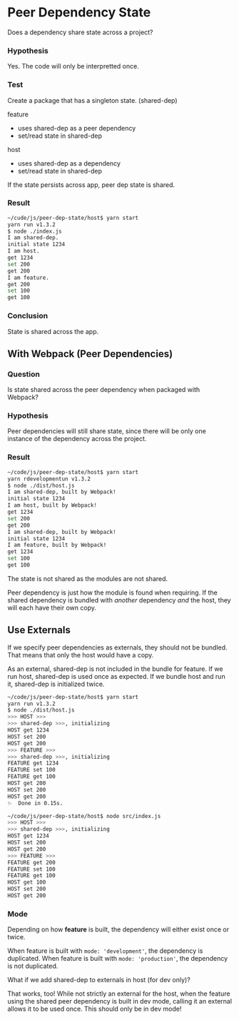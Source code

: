 # Peer Dependency State

Does a dependency share state across a project?


### Hypothesis

Yes.  The code will only be interpretted once.


### Test

Create a package that has a singleton state. (shared-dep)

feature
* uses shared-dep as a peer dependency
* set/read state in shared-dep

host
* uses shared-dep as a dependency
* set/read state in shared-dep

If the state persists across app, peer dep state is shared.


### Result

```bash
~/cude/js/peer-dep-state/host$ yarn start
yarn run v1.3.2
$ node ./index.js
I am shared-dep.
initial state 1234
I am host.
get 1234
set 200
get 200
I am feature.
get 200
set 100
get 100
```


### Conclusion

State is shared across the app.



## With Webpack (Peer Dependencies)


### Question

Is state shared across the peer dependency when packaged with Webpack?


### Hypothesis

Peer dependencies will still share state, since there will be only one instance
of the dependency across the project.


### Result

```bash
~/code/js/peer-dep-state/host$ yarn start
yarn rdevelopmentun v1.3.2
$ node ./dist/host.js
I am shared-dep, built by Webpack!
initial state 1234
I am host, built by Webpack!
get 1234
set 200
get 200
I am shared-dep, built by Webpack!
initial state 1234
I am feature, built by Webpack!
get 1234
set 100
get 100
```

The state is not shared as the modules are not shared.

Peer dependency is just how the module is found when requiring.  If the
shared dependency is bundled with _another_ dependency _and_ the host, they
will each have their own copy.


## Use Externals

If we specify peer dependencies as externals, they should not be bundled.  That
means that only the host would have a copy.

As an external, shared-dep is not included in the bundle for feature.
If we run host, shared-dep is used once as expected.
If we bundle host and run it, shared-dep is initialized twice.



```bash
~/code/js/peer-dep-state/host$ yarn start
yarn run v1.3.2
$ node ./dist/host.js
>>> HOST >>>
>>> shared-dep >>>, initializing
HOST get 1234
HOST set 200
HOST get 200
>>> FEATURE >>>
>>> shared-dep >>>, initializing
FEATURE get 1234
FEATURE set 100
FEATURE get 100
HOST get 200
HOST set 200
HOST get 200
✨  Done in 0.15s.

~/code/js/peer-dep-state/host$ node src/index.js
>>> HOST >>>
>>> shared-dep >>>, initializing
HOST get 1234
HOST set 200
HOST get 200
>>> FEATURE >>>
FEATURE get 200
FEATURE set 100
FEATURE get 100
HOST get 100
HOST set 200
HOST get 200
```


### Mode

Depending on how **feature** is built, the dependency will either exist once or
twice.

When feature is built with `mode: 'development'`, the dependency is duplicated.
When feature is built with `mode: 'production'`, the dependency is not duplicated.


What if we add shared-dep to externals in host (for dev only)?

That works, too!
While not strictly an external for the host, when the feature using the shared
peer dependency is built in dev mode, calling it an external allows it to be
used once.  This should only be in dev mode!
